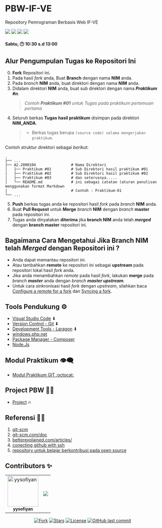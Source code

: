 # PBW-IF-VE
Repository Pemrograman Berbasis Web IF-VE

<p align="left">
<a href="#"><img src="https://komarev.com/ghpvc/?username=PBW-IF-VE&color=blueviolet"></a>
<a href="#"><img src="https://img.shields.io/github/issues-pr/Pemrograman-Berbasis-Web/PBW-IF-VE?style=flat-square"></a>
<a href="#"><img src="https://img.shields.io/github/repo-size/Pemrograman-Berbasis-Web/PBW-IF-VE?style=flat-square"></a>
<a href="#"><img src="https://img.shields.io/github/commit-activity/w/Pemrograman-Berbasis-Web/PBW-IF-VE?style=flat-square"></a>
</p>

#### Sabtu, 🕐 10:30 s.d 13:00

## Alur Pengumpulan Tugas ke Repositori Ini

0. **Fork** Repositori ini.
1.  Pada hasil _fork_ anda, Buat **Branch** dengan nama **NIM** anda.
2. Pada _branch_ **NIM** anda, buat direktori dengan nama **NIM** anda.
3. Didalam direktori **NIM** anda, buat sub direktori dengan nama _**Praktikum #n**_.
   > _Contoh **Praktikum #01** untuk Tugas pada praktikum pertemuan pertama_
4. Seluruh berkas **Tugas hasil praktikum** disimpan pada direktori **NIM_ANDA**.
   > - Berkas tugas berupa `(source code) selama mengerjakan praktikum`.

Contoh struktur direktori sebagai *berikut:*

    .
    ├── ...
    ├── A2.2000104                # Nama Direktori
    │   ├── Praktikum #01         # Sub Direktori hasil praktikum #01
    |   ├── Praktikum #02         # Sub Direktori hasil praktikum #02
    │   ├── Praktikum #03         # dan seterusnya.....
    │   └── README.md             # ini sebagai catatan (aturan penulisan menggunakan format Markdown
    |                             # Contoh : Praktikum-01
    └── ...

5. **Push** berkas tugas anda ke repositori hasil _fork_ pada _branch_ **NIM** anda.
6. Buat **Pull Request** untuk **Merge** _branch_ **NIM** dengan _branch_ **master** pada repositori ini.
7. Tugas anda dinyatakan **diterima** jika **branch NIM** anda telah _**merged**_ dengan **branch master** repositori ini.

## Bagaimana Cara Mengetahui Jika **Branch NIM** telah _**Merged**_ dengan Repositori ini ?

- Anda dapat memantau repositori ini.
- Atau tambahkan **remote** ke repositori ini sebagai **upstream** pada repositori lokal hasil _fork_ anda.
- Jika anda menambahkan _remote_ pada hasil _fork_, lakukan **merge** pada _branch **master**_ anda dengan _branch **master upstream**_.
- Untuk cara sinkronisasi hasil _fork_ dengan _upstream_, silahkan baca [Configure a remote for a fork](https://help.github.com/en/articles/configuring-a-remote-for-a-fork) dan [Syncing a fork](https://help.github.com/en/articles/syncing-a-fork).


## Tools Pendukung ⚙️

- [Visual Studio Code](https://code.visualstudio.com) ⬇
- [Version Control - Git](https://git-scm.com/downloads) ⬇
- [Development Tools - Laragon](https://laragon.org/download/) ⬇
- [windows.php.net](https://windows.php.net/downloads/releases/)
- [Package Manager - Composer](https://getcomposer.org/Composer-Setup.exe)
- [Node.Js](https://nodejs.org/en/download/package-manager)

## Modul Praktikum 👁‍🗨

- [Modul Praktikum GIT :octocat:](https://github.com/SI4019/Panduan-Praktikum-SI4019/tree/main/1-Panduan-GIT)

## Project PBW 👨‍💻

- [Project](#) 🔥

## Referensi 🕵️‍♂️

1. [git-scm](https://git-scm.com/book/id/v2/Memulai-Dasar-dasar-Git)
2. [git-scm.com/doc](https://git-scm.com/doc)
3. [betterexplained.com/articles/](https://betterexplained.com/articles/intro-to-distributed-version-control-illustrated/)
4. [conecting github with ssh](https://help.github.com/en/github/authenticating-to-github/connecting-to-github-with-ssh)
5. [repository untuk belajar berkontribusi pada open source](https://github.com/firstcontributions/first-contributions)


## Contributors ✨

<!-- ALL-CONTRIBUTORS-LIST:START - Do not remove or modify this section -->
<!-- prettier-ignore-start -->
<!-- markdownlint-disable -->
<!-- Jika anda ingin memasukan Profil di list contributor: cantumkan NAMA LENGKAP,PHOTO ASLI & LINK REPOSITORI ANDA kemudian menirim pull request-->
<!-- Perhatikan baris kode penulisan contributor dibawah ini -->
<table>
  <tr>
    <td align="center"><a href="#"><img src="https://avatars0.githubusercontent.com/u/34052001?s=460&v=4" width="100px;"
        alt="yysofiyan" /><br /><sub><b>yysofiyan</b></sub></a><br /><a</a></td>
    <td align="center"><a href="https://github.com/Pemrograman-Berbasis-Web/PBW-IF-VE/graphs/contributors"><img src="https://contrib.rocks/image?repo=Pemrograman-Berbasis-Web/PBW-IF-VE" /></a>
  </tr>
</table>

<!-- markdownlint-enable -->
<!-- prettier-ignore-end -->
<!-- ALL-CONTRIBUTORS-LIST:END -->


<p align="center">
<a href="#"><img src="https://img.shields.io/github/forks/Pemrograman-Berbasis-Web/PBW-IF-VE?label=fork&style=social"alt="Fork"></a>
<a href="#"><img src="https://img.shields.io/github/contributors/Pemrograman-Berbasis-Web/PBW-IF-VE" alt="Stars"></a>
<a href="#"><img src="https://poser.pugx.org/laravel/framework/license.svg" alt="License"></a>
<a href="#"><img alt="GitHub last commit" src="https://img.shields.io/github/last-commit/Pemrograman-Berbasis-Web/PBW-IF-VE"></a>
